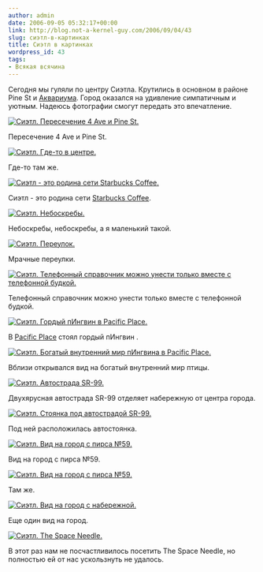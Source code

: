 ```yaml
---
author: admin
date: 2006-09-05 05:32:17+00:00
link: http://blog.not-a-kernel-guy.com/2006/09/04/43
slug: сиэтл-в-картинках
title: Сиэтл в картинках
wordpress_id: 43
tags:
- Всякая всячина
---
```


Сегодня мы гуляли по центру Сиэтла. Крутились в основном в районе Pine St и [Аквариума](http://www.seattleaquarium.org). Город оказался на удивление симпатичным и уютным. Надеюсь фотографии смогут передать это впечатление.

[![Сиэтл. Пересечение 4 Ave и Pine St.](/2006/08/Seattle_2006-09-04/IMG_2247_small.JPG)](/2006/08/Seattle_2006-09-04/IMG_2247.JPG)

Пересечение 4 Ave и Pine St.

[![Сиэтл. Где-то в центре.](/2006/08/Seattle_2006-09-04/IMG_2253_small.JPG)](/2006/08/Seattle_2006-09-04/IMG_2253.JPG)

Где-то там же.

[![Сиэтл - это родина сети Starbucks Coffee.](/2006/08/Seattle_2006-09-04/IMG_2299_small.JPG)](/2006/08/Seattle_2006-09-04/IMG_2299.JPG)

Сиэтл - это родина сети [Starbucks Coffee](http://www.starbucks.com/).

[![Сиэтл. Небоскребы.](/2006/08/Seattle_2006-09-04/IMG_2263_small.JPG)](/2006/08/Seattle_2006-09-04/IMG_2263.JPG)

Небоскребы, небоскребы, а я маленький такой.

[![Сиэтл. Переулок.](/2006/08/Seattle_2006-09-04/IMG_2257_small.JPG)](/2006/08/Seattle_2006-09-04/IMG_2257.JPG)

Мрачные переулки.

[![Сиэтл. Телефонный справочник можно унести только вместе с телефонной будкой.](/2006/08/Seattle_2006-09-04/IMG_2262_small.JPG)](/2006/08/Seattle_2006-09-04/IMG_2262.JPG)

Телефонный справочник можно унести только вместе с телефонной будкой.

[![Сиэтл. Гордый пИнгвин в Pacific Place.](/2006/08/Seattle_2006-09-04/IMG_2248_small.JPG)](/2006/08/Seattle_2006-09-04/IMG_2248.JPG)

В [Pacific Place](http://www.pacificplaceseattle.com) стоял гордый пИнгвин .

[![Сиэтл. Богатый внутренний мир пИнгвина в Pacific Place.](/2006/08/Seattle_2006-09-04/IMG_2249_small.JPG)](/2006/08/Seattle_2006-09-04/IMG_2249.JPG)

Вблизи открывался вид на богатый внутренний мир птицы.

[![Сиэтл. Автострада SR-99.](/2006/08/Seattle_2006-09-04/IMG_2271_small.JPG)](/2006/08/Seattle_2006-09-04/IMG_2271.JPG)

Двухярусная автострада SR-99 отделяет набережную от центра города.

[![Сиэтл. Стоянка под автострадой SR-99.](/2006/08/Seattle_2006-09-04/IMG_2266_small.JPG)](/2006/08/Seattle_2006-09-04/IMG_2266.JPG)

Под ней расположилась автостоянка.

[![Сиэтл. Вид на город с пирса №59.](/2006/08/Seattle_2006-09-04/IMG_2275_small.JPG)](/2006/08/Seattle_2006-09-04/IMG_2275.JPG)

Вид на город с пирса №59.

[![Сиэтл. Вид на город с пирса №59.](/2006/08/Seattle_2006-09-04/IMG_2276_small.JPG)](/2006/08/Seattle_2006-09-04/IMG_2276.JPG)

Там же.

[![Сиэтл. Вид на город с набережной.](/2006/08/Seattle_2006-09-04/IMG_2240_small.JPG)](/2006/08/Seattle_2006-09-04/IMG_2240.JPG)

Еще один вид на город.

[![Сиэтл. The Space Needle.](/2006/08/Seattle_2006-09-04/IMG_2281_small.JPG)](/2006/08/Seattle_2006-09-04/IMG_2281.JPG)

В этот раз нам не посчастливилось посетить The Space Needle, но полностью ей от нас ускользнуть не удалось.
